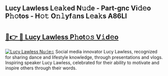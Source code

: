 ## Lucy Lawless L𝚎a𝚔ed N𝚞𝚍e - Part-gnc Vi𝚍𝚎o P𝚑𝚘tos - H𝚘𝚝 O𝚗𝚕yf𝚊ns L𝚎a𝚔s A86Ll

# <h2><a href="http://kf45mj.oniu.top/?m=Lucy+Lawless">🔗👉 🔴 Lucy Lawless P𝚑ot𝚘𝚜 V𝚒d𝚎o</a></h2>

[![Lucy Lawless Nu𝚍e𝚜](https://i.imgur.com/0qMVB7G.gif)](http://kf45mj.oniu.top/?m=Lucy+Lawless)
Social media innovator Lucy Lawless, recognized for sharing dance and lifestyle knowledge, through presentations and vlogs. Inspiring speaker Lucy Lawless, celebrated for their ability to motivate and inspire others through their words.  
